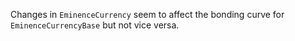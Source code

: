 Changes in `EminenceCurrency` seem to affect the bonding curve for `EminenceCurrencyBase` but not vice versa.
